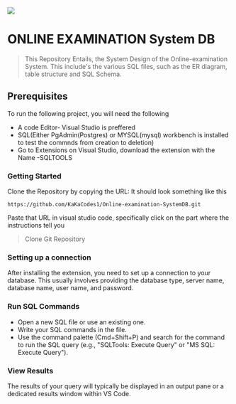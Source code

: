 [![](https://mermaid.ink/img/pako:eNp9kUFqwzAQRa8iZp1cwLtQaxFIncayaSmGMrWntmgsBVlKKXbuXimREyhptfsz72vmSyPUuiFIgEwqsTXYV4r5s-EPRZnznE3TcjmNjL-sHlnCakNoabgw51rs70ouivU2C4xWFqWK0LURwe1TUMJzHUZEFGXKs2Imci7KTREIQzXJ471xN6YlRea206-7BA9BePq2ysQzz4NhcO-9tH9sd4evANXwRYYaJlUFF9-c4j_bQHuqrbf5nGcbLKAn06Ns_HuPoVKB7ainCgLfoPkM4Mlz6KwW36qGxBpHCzDatR0kH7gfvHKHxieO_3WtHlC9aj3r0w9IxJPw?type=png)](https://mermaid.live/edit#pako:eNp9kUFqwzAQRa8iZp1cwLtQaxFIncayaSmGMrWntmgsBVlKKXbuXimREyhptfsz72vmSyPUuiFIgEwqsTXYV4r5s-EPRZnznE3TcjmNjL-sHlnCakNoabgw51rs70ouivU2C4xWFqWK0LURwe1TUMJzHUZEFGXKs2Imci7KTREIQzXJ471xN6YlRea206-7BA9BePq2ysQzz4NhcO-9tH9sd4evANXwRYYaJlUFF9-c4j_bQHuqrbf5nGcbLKAn06Ns_HuPoVKB7ainCgLfoPkM4Mlz6KwW36qGxBpHCzDatR0kH7gfvHKHxieO_3WtHlC9aj3r0w9IxJPw)



# ONLINE EXAMINATION System DB
> This Repository Entails, the System Design of the Online-examination System. This include's the various SQL files, such as the ER diagram, table structure and SQL Schema.

## Prerequisites
 To run the following project, you will need the following
 * A code Editor- Visual Studio is preffered
 * SQL(Either PgAdmin(Postgres) or MYSQL(mysql) workbench is installed to test the commnds from creation to deletion)
 * Go to Extensions on Visual Studio, download the extension with the Name -SQLTOOLS

### Getting Started
Clone the Repository by copying the URL: It should look something like this 
```
https://github.com/KaKaCodes1/Online-examination-SystemDB.git
```
Paste that URL in visual studio code, specifically click on the part where the instructions tell you 
> Clone Git Repository
### Setting up a connection
After installing the extension, you need to set up a connection to your database. 
This usually involves providing the database type, server name, database name, user name, and password.

### Run SQL Commands
* Open a new SQL file or use an existing one.
* Write your SQL commands in the file.
* Use the command palette (Cmd+Shift+P) and search for the command to run the SQL query (e.g., "SQLTools: Execute Query" or "MS SQL: Execute Query").

### View Results
The results of your query will typically be displayed in an output pane or a dedicated results window within VS Code.
